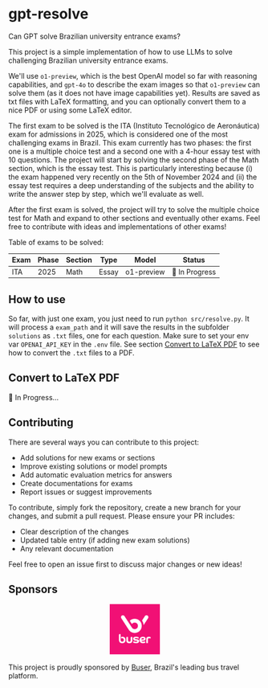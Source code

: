 # gpt-resolve
Can GPT solve Brazilian university entrance exams?

This project is a simple implementation of how to use LLMs to solve challenging Brazilian university entrance exams.

We'll use `o1-preview`, which is the best OpenAI model so far with reasoning capabilities, and `gpt-4o` to describe the exam images so that `o1-preview` can solve them (as it does not have image capabilities yet). Results are saved as txt files with LaTeX formatting, and you can optionally convert them to a nice PDF or using some LaTeX editor.

The first exam to be solved is the ITA (Instituto Tecnológico de Aeronáutica) exam for admissions in 2025, which is considered one of the most challenging exams in Brazil. This exam currently has two phases: the first one is a multiple choice test and a second one with a 4-hour essay test with 10 questions. The project will start by solving the second phase of the Math section, which is the essay test. This is particularly interesting because (i) the exam happened very recently on the 5th of November 2024 and (ii) the essay test requires a deep understanding of the subjects and the ability to write the answer step by step, which we'll evaluate as well.

After the first exam is solved, the project will try to solve the multiple choice test for Math and expand to other sections and eventually other exams. Feel free to contribute with ideas and implementations of other exams! 

Table of exams to be solved:

| Exam | Phase | Section | Type | Model | Status |
|------|-------|---------|------|-------|--------|
| ITA  | 2025  | Math    | Essay | o1-preview | 🚧 In Progress |

## How to use
So far, with just one exam, you just need to run `python src/resolve.py`. It will process a `exam_path` and it will save the results in the subfolder `solutions` as `.txt` files, one for each question. Make sure to set your env var `OPENAI_API_KEY` in the `.env` file. See section [Convert to LaTeX PDF](#convert-to-latex-pdf) to see how to convert the `.txt` files to a PDF.

## Convert to LaTeX PDF
🚧 In Progress...

## Contributing

There are several ways you can contribute to this project:

- Add solutions for new exams or sections
- Improve existing solutions or model prompts
- Add automatic evaluation metrics for answers
- Create documentations for exams
- Report issues or suggest improvements

To contribute, simply fork the repository, create a new branch for your changes, and submit a pull request. Please ensure your PR includes:
- Clear description of the changes
- Updated table entry (if adding new exam solutions)
- Any relevant documentation

Feel free to open an issue first to discuss major changes or new ideas!

## Sponsors

<p align="center">
  <a href="https://www.buser.com.br">
    <img src="assets/sponsors/buser-logo.png" alt="Buser Logo" width="100"/>
  </a>
</p>

This project is proudly sponsored by [Buser](https://www.buser.com.br), Brazil's leading bus travel platform.

